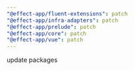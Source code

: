 ```yaml
---
"@effect-app/fluent-extensions": patch
"@effect-app/infra-adapters": patch
"@effect-app/prelude": patch
"@effect-app/core": patch
"@effect-app/vue": patch
---
```


update packages
